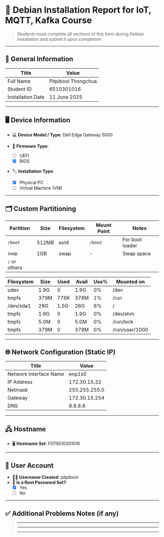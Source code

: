 # 📄 Debian Installation Report for IoT, MQTT, Kafka Course

> Students must complete all sections of this form during Debian installation and submit it upon completion.

---

## 🔧 General Information

| Title                  | Value                                               |
| -----------------------| --------------------------------------------------- |
| Full Name              |  Pitpibool Thongchua|
| Student ID              | 6510301016|
| Installation Date      | 11 June 2025|


---

## 🖥️ Device Information

- 💻 **Device Model / Type**: Dell Edge Gateway 5000 

- 🧬 **Firmware Type**:  
  - [ ] UEFI  
  - [x] BIOS  
- 🏷️ **Installation Type**:  
  - [x] Physical PC  
  - [ ] Virtual Machine (VM)

---

## 🗂️ Custom Partitioning

| Partition     | Size   | Filesystem | Mount Point           | Notes              |
|---------------|--------|------------|------------------------|--------------------|
| `/boot`       | 512MB  | ext4       | `/boot`                | For boot loader    |
| `swap`        | 1GB    | swap       | -                      | Swap space         |
| `/` or others |        |            |                        |                    |


|Filesystem    | Size | Used | Avail | Use% | Mounted on  |
|--------------|------|------|-------|------|-------------|
|udev          | 1.9G |    0 |  1.9G |   0% | /dev        |
|tmpfs         | 379M | 776K |  378M |   1% | /run        |
|/dev/sda1     |  29G | 1.5G |   26G |   6% | /           |
|tmpfs         | 1.9G |    0 |  1.9G |   0% | /dev/shm    |
|tmpfs         | 5.0M |    0 |  5.0M |   0% | /run/lock   |
|tmpfs         | 379M |    0 |  379M |   0% | /run/user/1000  |
---

## 🌐 Network Configuration (Static IP)

| Title                   | Value                                               |
| ------------------------| --------------------------------------------------- |
| Network Interface Name  | enp1s0|
| IP Address              | 172.30.15.32|
| Netmask                 | 255.255.255.0|
| Gateway                 | 172.30.15.254|
| DNS                     | 8.8.8.8|

---

## 🖧 Hostname

- 🖥️ **Hostname Set**: FDT6510301016

---

## 👤 User Account

- 👨‍💻 **Username Created**: pitpibool
- 🔐 **Is a Root Password Set?**:  
  - [X] Yes  
  - [ ] No

---

## ✅ Additional Problems Notes (if any)

> _____________________________________________________________________  
> _____________________________________________________________________  
> _____________________________________________________________________

